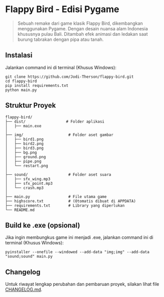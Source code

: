 # Flappy Bird - Edisi Pygame
> Sebuah remake dari game klasik Flappy Bird, dikembangkan menggunakan Pygame. Dengan desain nuansa alam Indonesia khususnya pulau Bali. Ditambah efek animasi dan ledakan saat burung tabrakan dengan pipa atau tanah.

## Instalasi
Jalankan command ini di terminal (Khusus Windows):
```
git clone https://github.com/Jodi-Therson/flappy-bird.git
cd flappy-bird
pip install requirements.txt
python main.py
```

## Struktur Proyek
```
flappy-bird/
├── dist/                  # Folder aplikasi
│   ├── main.exe
│
├── img/                    # Folder aset gambar
│   ├── bird1.png
│   ├── bird2.png
│   ├── bird3.png
│   ├── bg.png
│   ├── ground.png
│   ├── pipe.png
│   └── restart.png
│
├── sound/                  # Folder aset suara
│   ├── sfx_wing.mp3
│   ├── sfx_point.mp3
│   └── crash.mp3
│
├── main.py                 # File utama game
├── highscore.txt           # (Otomatis dibuat di APPDATA)
├── requirements.txt        # Library yang diperlukan
└── README.md
```

## Build ke .exe (opsional)
Jika ingin membungkus game ini menjadi .exe, jalankan command ini di terminal (Khusus Windows):
```
pyinstaller --onefile --windowed --add-data "img;img" --add-data "sound;sound" main.py
```

## Changelog
Untuk riwayat lengkap perubahan dan pembaruan proyek, silakan lihat file [CHANGELOG.md](CHANGELOG.md).

